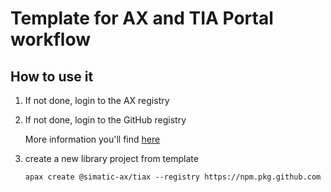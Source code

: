 ﻿# Template for AX and TIA Portal workflow
## How to use it

1. If not done, login to the AX registry

1. If not done, login to the GitHub registry

    More information you'll find [here](https://github.com/simatic-ax/.sharedstuff/blob/main/doc/personalaccesstoken.md)

1. create a new library project from template 
      ```cli
      apax create @simatic-ax/tiax --registry https://npm.pkg.github.com
      ```
